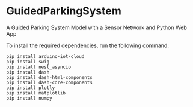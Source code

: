 # GuidedParkingSystem
A Guided Parking System Model with a Sensor Network and Python Web App

To install the required dependencies, run the following command:
```
pip install arduino-iot-cloud
pip install swig
pip install nest_asyncio
pip install dash
pip install dash-html-components
pip install dash-core-components
pip install plotly
pip install matplotlib
pip install numpy
```

